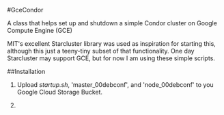 #GceCondor

A class that helps set up and shutdown a simple Condor cluster on Google Compute Engine (GCE)

MIT's excellent Starcluster library was used as inspiration for starting this, although this just a teeny-tiny subset of
that functionality. One day Starcluster may support GCE, but for now I am using these simple scripts.

##Installation

1. Upload *startup.sh*, 'master_00debconf', and 'node_00debconf' to you Google Cloud Storage Bucket.

2.

